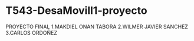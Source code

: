 # T543-DesaMovill1-proyecto
PROYECTO FINAL
1.MAKDIEL ONAN TABORA
2.WILMER JAVIER SANCHEZ
3.CARLOS ORDOÑEZ
